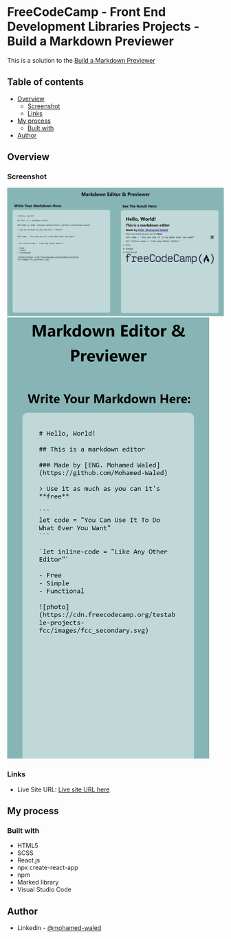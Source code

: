 # FreeCodeCamp - Front End Development Libraries Projects - Build a Markdown Previewer

This is a solution to the [Build a Markdown Previewer](https://www.freecodecamp.org/learn/front-end-development-libraries/front-end-development-libraries-projects/build-a-markdown-previewer) 

## Table of contents

- [Overview](#overview)
  - [Screenshot](#screenshot)
  - [Links](#links)
- [My process](#my-process)
  - [Built with](#built-with)
- [Author](#author)

## Overview

### Screenshot

![](./images/localhost_30000_.png)
![](./images/localhost_3000_.png)

### Links

- Live Site URL: [Live site URL here](https://gleaming-cat-7869fa.netlify.app/)

## My process

### Built with

- HTML5
- SCSS
- React.js
- npx create-react-app
- npm
- Marked library
- Visual Studio Code

## Author

- Linkedin - [@mohamed-waled](https://www.linkedin.com/in/mohamed-waled-82a51a1bb/)